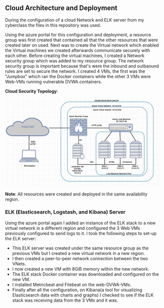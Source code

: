 ## Cloud Architecture and Deployment

During the configuration of a cloud Network and ELK server from my cyberclass the files in this repository was used.

Using the azure portal for this configuration and deployment, a resource group was first created that contained all that the other resources that were created later on used.
Next was to create the Virtual network which enabled the Virtual machines we created afterwards communicate securely with each other. Before creating the virtual machines, I created a Network security group which was added to my resource group. The network security group is important because that's were the inbound and outbaound rules are set to secure the network.
I created 4 VMs, the first was the "Jumpbox" which ran the Docker containers while the other 3 VMs were Web-VMs running vulnerable DVWA containers.

**Cloud Security Topology**:

![](diagrams/Cloud-Security-Topology.png)

**Note**: All resources were created and deployed in the same availability region.


### ELK (Elasticsearch, Logstash, and Kibana) Server

Using the azure portal again I added an instance of the ELK stack to a new virtual network in a different region and configured the 3 Web VMs previously configured to send logs to it.
I took the following steps to set-up the ELK server:

- This ELK server was created under the same resource group as the previous VMs but I created a new virtual network in a new region.
- I then created a peer-to-peer network connection between the two VNets.
- I now created a new VM with 8GiB memory within the new network.
- The ELK stack Docker container was downloaded and configured on the new VM.
- I installed Metricbeat and Filebeat on the web-DVWA-VMs.
- Finally after all the configuration, on Kibana(a tool for visualizing Elasticsearch data with charts and graphs) I checked to see if the ELK stack was receiving data from the 3 VMs and it was.
